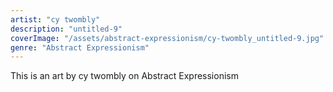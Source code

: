 ```yaml
---
artist: "cy twombly"
description: "untitled-9"
coverImage: "/assets/abstract-expressionism/cy-twombly_untitled-9.jpg"
genre: "Abstract Expressionism"
---
```

This is an art by cy twombly on Abstract Expressionism

